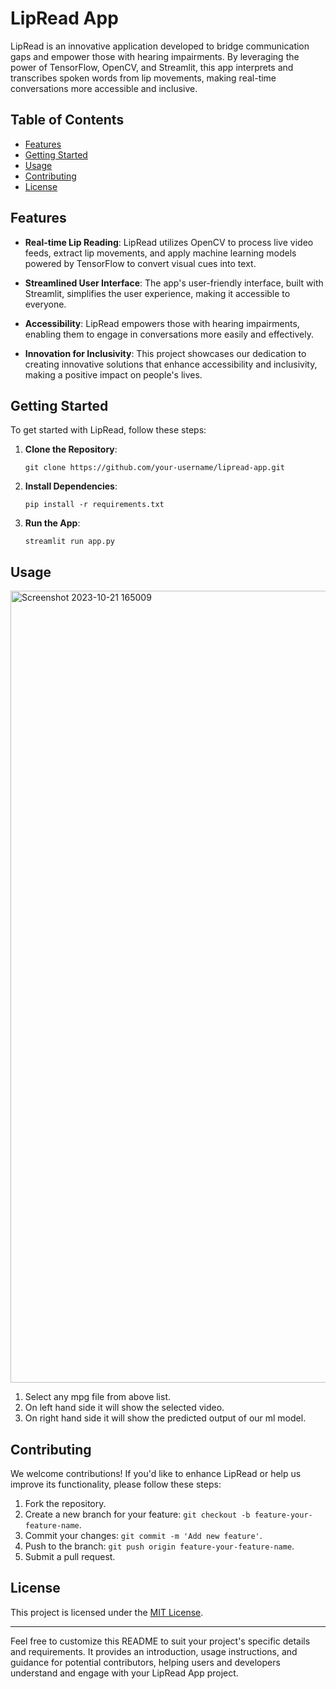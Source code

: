 # LipRead App

LipRead is an innovative application developed to bridge communication gaps and empower those with hearing impairments. By leveraging the power of TensorFlow, OpenCV, and Streamlit, this app interprets and transcribes spoken words from lip movements, making real-time conversations more accessible and inclusive.

## Table of Contents

- [Features](#features)
- [Getting Started](#getting-started)
- [Usage](#usage)
- [Contributing](#contributing)
- [License](#license)

## Features

- **Real-time Lip Reading**: LipRead utilizes OpenCV to process live video feeds, extract lip movements, and apply machine learning models powered by TensorFlow to convert visual cues into text.

- **Streamlined User Interface**: The app's user-friendly interface, built with Streamlit, simplifies the user experience, making it accessible to everyone.

- **Accessibility**: LipRead empowers those with hearing impairments, enabling them to engage in conversations more easily and effectively.

- **Innovation for Inclusivity**: This project showcases our dedication to creating innovative solutions that enhance accessibility and inclusivity, making a positive impact on people's lives.

## Getting Started

To get started with LipRead, follow these steps:

1. **Clone the Repository**:
   ```
   git clone https://github.com/your-username/lipread-app.git
   ```

2. **Install Dependencies**:
   ```
   pip install -r requirements.txt
   ```

3. **Run the App**:
   ```
   streamlit run app.py
   ```

## Usage

<img width="1267" alt="Screenshot 2023-10-21 165009" src="https://github.com/Horizon-369/LipReadApp/assets/124186027/0e881fab-578a-413a-b6ec-cbc2797de3e3">

1. Select any mpg file from above list.
2. On left hand side it will show the selected video.
3. On right hand side it will show the predicted output of our ml model.


## Contributing

We welcome contributions! If you'd like to enhance LipRead or help us improve its functionality, please follow these steps:

1. Fork the repository.
2. Create a new branch for your feature: `git checkout -b feature-your-feature-name`.
3. Commit your changes: `git commit -m 'Add new feature'`.
4. Push to the branch: `git push origin feature-your-feature-name`.
5. Submit a pull request.

## License

This project is licensed under the [MIT License](LICENSE).

---

Feel free to customize this README to suit your project's specific details and requirements. It provides an introduction, usage instructions, and guidance for potential contributors, helping users and developers understand and engage with your LipRead App project.
